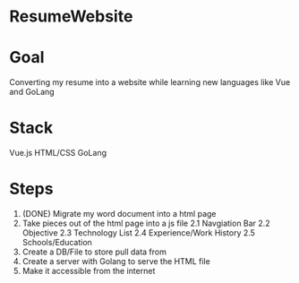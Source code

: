 # ResumeWebsite

# Goal
Converting my resume into a website while learning new languages like Vue and GoLang

# Stack
Vue.js
HTML/CSS
GoLang

# Steps
1. (DONE) Migrate my word document into a html page
2. Take pieces out of the html page into a js file
  2.1 Navgiation Bar
  2.2 Objective
  2.3 Technology List
  2.4 Experience/Work History
  2.5 Schools/Education
3. Create a DB/File to store pull data from
4. Create a server with Golang to serve the HTML file
5. Make it accessible from the internet
